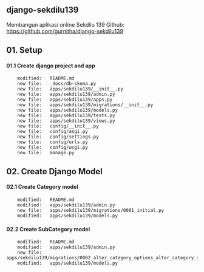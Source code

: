 ## django-sekdilu139
Membangun aplikasi online Sekdilu 139
Github: https://github.com/gurnitha/django-sekdilu139


## 01. Setup

#### 01.1 Create django project and app

        modified:   README.md
        new file:   _docs/db-skema.py
        new file:   apps/sekdilu139/__init__.py
        new file:   apps/sekdilu139/admin.py
        new file:   apps/sekdilu139/apps.py
        new file:   apps/sekdilu139/migrations/__init__.py
        new file:   apps/sekdilu139/models.py
        new file:   apps/sekdilu139/tests.py
        new file:   apps/sekdilu139/views.py
        new file:   config/__init__.py
        new file:   config/asgi.py
        new file:   config/settings.py
        new file:   config/urls.py
        new file:   config/wsgi.py
        new file:   manage.py


## 02. Create Django Model

#### 02.1 Create Category model

        modified:   README.md
        modified:   apps/sekdilu139/admin.py
        new file:   apps/sekdilu139/migrations/0001_initial.py
        modified:   apps/sekdilu139/models.py

#### 02.2 Create SubCategory model

        modified:   README.md
        modified:   apps/sekdilu139/admin.py
        new file:   apps/sekdilu139/migrations/0002_alter_category_options_alter_category_slug_and_more.py
        modified:   apps/sekdilu139/models.py